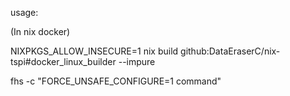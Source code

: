 usage:

(In nix docker)

NIXPKGS_ALLOW_INSECURE=1 nix build github:DataEraserC/nix-tspi#docker_linux_builder --impure

fhs -c "FORCE_UNSAFE_CONFIGURE=1 command"
